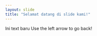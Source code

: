 ```yaml
---
layout: slide
title: "Selamat datang di slide kami!"
---
```

Ini text baru
Use the left arrow to go back!
